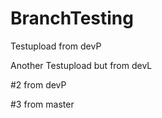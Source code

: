 # BranchTesting

Testupload from devP

Another Testupload but from devL

#2 from devP

#3 from master